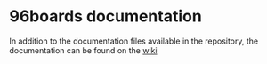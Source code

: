 # 96boards documentation

In addition to the documentation files available in the repository,
the documentation can be found on the [wiki](https://github.com/ldts/documentation/wiki)

